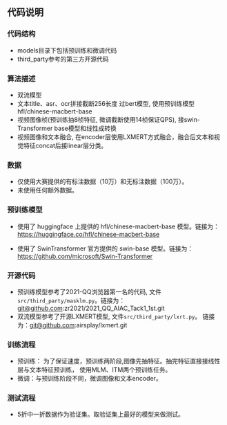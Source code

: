 ## 代码说明


### 代码结构
* models目录下包括预训练和微调代码
* third_party参考的第三方开源代码

### 算法描述
* 双流模型
* 文本title、asr、ocr拼接截断256长度 过bert模型, 使用预训练模型  hfl/chinese-macbert-base
* 视频图像桢(预训练抽8桢特征, 微调截断使用14桢保证QPS), 接swin-Transformer base模型和线性成转换
* 视频图像和文本融合, 在encoder层使用LXMERT方式融合，融合后文本和视觉特征concat后接linear层分类。

### 数据
* 仅使用大赛提供的有标注数据（10万）和无标注数据（100万）。
* 未使用任何额外数据。

### 预训练模型
* 使用了 huggingface 上提供的 hfl/chinese-macbert-base 模型。链接为： https://huggingface.co/hfl/chinese-macbert-base

* 使用了 SwinTransformer 官方提供的 swin-base 模型。链接为：https://github.com/microsoft/Swin-Transformer

### 开源代码
* 预训练模型参考了2021-QQ浏览器第一名的代码, 文件`src/third_party/masklm.py`。链接为：git@github.com:zr2021/2021_QQ_AIAC_Tack1_1st.git
* 双流模型参考了开源LXMERT模型, 文件`src/third_party/lxrt.py`。 链接为：git@github.com:airsplay/lxmert.git

### 训练流程
* 预训练： 为了保证速度，预训练两阶段,图像先抽特征。抽完特征直接接线性层与文本特征预训练， 使用MLM、ITM两个预训练任务。
* 微调：与预训练阶段不同，微调图像和文本encoder。

### 测试流程
* 5折中一折数据作为验证集。取验证集上最好的模型来做测试。

